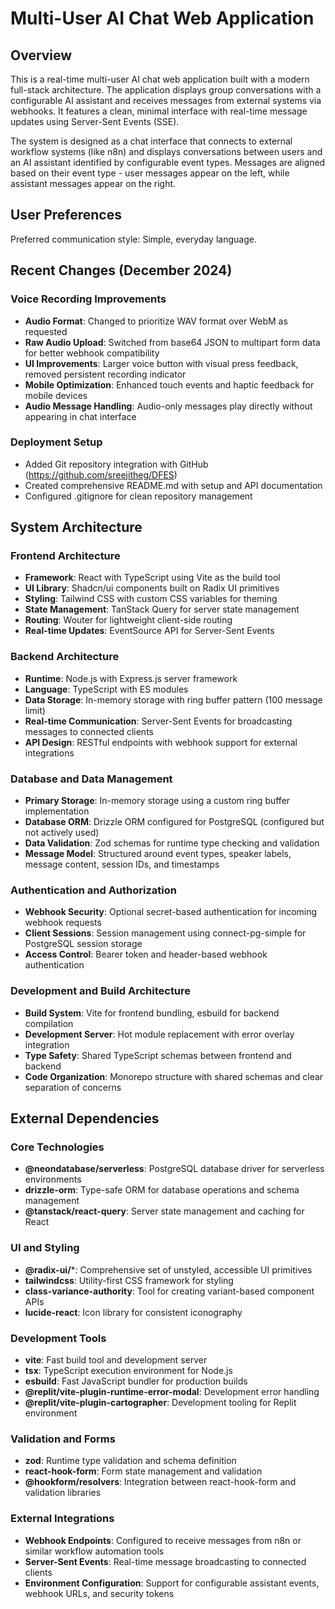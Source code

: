 # Multi-User AI Chat Web Application

## Overview

This is a real-time multi-user AI chat web application built with a modern full-stack architecture. The application displays group conversations with a configurable AI assistant and receives messages from external systems via webhooks. It features a clean, minimal interface with real-time message updates using Server-Sent Events (SSE).

The system is designed as a chat interface that connects to external workflow systems (like n8n) and displays conversations between users and an AI assistant identified by configurable event types. Messages are aligned based on their event type - user messages appear on the left, while assistant messages appear on the right.

## User Preferences

Preferred communication style: Simple, everyday language.

## Recent Changes (December 2024)

### Voice Recording Improvements
- **Audio Format**: Changed to prioritize WAV format over WebM as requested
- **Raw Audio Upload**: Switched from base64 JSON to multipart form data for better webhook compatibility
- **UI Improvements**: Larger voice button with visual press feedback, removed persistent recording indicator
- **Mobile Optimization**: Enhanced touch events and haptic feedback for mobile devices
- **Audio Message Handling**: Audio-only messages play directly without appearing in chat interface

### Deployment Setup
- Added Git repository integration with GitHub (https://github.com/sreejitheg/DFES)
- Created comprehensive README.md with setup and API documentation
- Configured .gitignore for clean repository management

## System Architecture

### Frontend Architecture
- **Framework**: React with TypeScript using Vite as the build tool
- **UI Library**: Shadcn/ui components built on Radix UI primitives
- **Styling**: Tailwind CSS with custom CSS variables for theming
- **State Management**: TanStack Query for server state management
- **Routing**: Wouter for lightweight client-side routing
- **Real-time Updates**: EventSource API for Server-Sent Events

### Backend Architecture
- **Runtime**: Node.js with Express.js server framework
- **Language**: TypeScript with ES modules
- **Data Storage**: In-memory storage with ring buffer pattern (100 message limit)
- **Real-time Communication**: Server-Sent Events for broadcasting messages to connected clients
- **API Design**: RESTful endpoints with webhook support for external integrations

### Database and Data Management
- **Primary Storage**: In-memory storage using a custom ring buffer implementation
- **Database ORM**: Drizzle ORM configured for PostgreSQL (configured but not actively used)
- **Data Validation**: Zod schemas for runtime type checking and validation
- **Message Model**: Structured around event types, speaker labels, message content, session IDs, and timestamps

### Authentication and Authorization
- **Webhook Security**: Optional secret-based authentication for incoming webhook requests
- **Client Sessions**: Session management using connect-pg-simple for PostgreSQL session storage
- **Access Control**: Bearer token and header-based webhook authentication

### Development and Build Architecture
- **Build System**: Vite for frontend bundling, esbuild for backend compilation
- **Development Server**: Hot module replacement with error overlay integration
- **Type Safety**: Shared TypeScript schemas between frontend and backend
- **Code Organization**: Monorepo structure with shared schemas and clear separation of concerns

## External Dependencies

### Core Technologies
- **@neondatabase/serverless**: PostgreSQL database driver for serverless environments
- **drizzle-orm**: Type-safe ORM for database operations and schema management
- **@tanstack/react-query**: Server state management and caching for React

### UI and Styling
- **@radix-ui/***: Comprehensive set of unstyled, accessible UI primitives
- **tailwindcss**: Utility-first CSS framework for styling
- **class-variance-authority**: Tool for creating variant-based component APIs
- **lucide-react**: Icon library for consistent iconography

### Development Tools
- **vite**: Fast build tool and development server
- **tsx**: TypeScript execution environment for Node.js
- **esbuild**: Fast JavaScript bundler for production builds
- **@replit/vite-plugin-runtime-error-modal**: Development error handling
- **@replit/vite-plugin-cartographer**: Development tooling for Replit environment

### Validation and Forms
- **zod**: Runtime type validation and schema definition
- **react-hook-form**: Form state management and validation
- **@hookform/resolvers**: Integration between react-hook-form and validation libraries

### External Integrations
- **Webhook Endpoints**: Configured to receive messages from n8n or similar workflow automation tools
- **Server-Sent Events**: Real-time message broadcasting to connected clients
- **Environment Configuration**: Support for configurable assistant events, webhook URLs, and security tokens